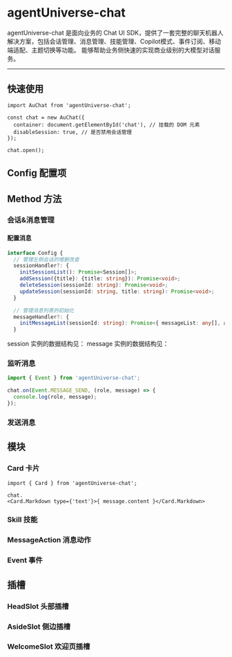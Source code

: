 # agentUniverse-chat

agentUniverse-chat 是面向业务的 Chat UI SDK，提供了一套完整的聊天机器人解决方案，包括会话管理、消息管理、技能管理、Copilot模式、事件订阅、移动端适配、主题切换等功能。
能够帮助业务侧快速的实现商业级别的大模型对话服务。

--------------------

## 快速使用

```tsx | pure
import AuChat from 'agentUniverse-chat';

const chat = new AuChat({
  container: document.getElementById('chat'), // 挂载的 DOM 元素
  disableSession: true, // 是否禁用会话管理
});

chat.open();
```

## Config 配置项

## Method 方法

### 会话&消息管理

#### 配置消息
```ts
interface Config {
  // 管理左侧会话的增删改查
  sessionHandler?: {
    initSessionList(): Promise<Session[]>;
    addSession({title}: {title: string}): Promise<void>;
    deleteSession(sessionId: string): Promise<void>;
    updateSession(sessionId: string, title: string): Promise<void>;
  }

  // 管理消息列表的初始化
  messageHandler?: {
    initMessageList(sessionId: string): Promise<{ messageList: any[], attachment: Session['attachment'] }>;
  }
```
session 实例的数据结构见：
message 实例的数据结构见：

### 监听消息

```ts
import { Event } from 'agentUniverse-chat';

chat.on(Event.MESSAGE_SEND, (role, message) => {
  console.log(role, message);
});
```

### 发送消息

## 模块
### Card 卡片
```tsx | pure
import { Card } from 'agentUniverse-chat';

chat.
<Card.Markdown type={'text'}>{ message.content }</Card.Markdown>
```

### Skill 技能

### MessageAction 消息动作

### Event 事件

## 插槽

### HeadSlot 头部插槽

### AsideSlot 侧边插槽

### WelcomeSlot 欢迎页插槽